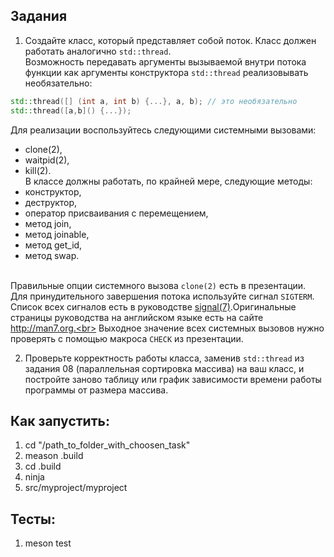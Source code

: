 ## Задания
1. Создайте класс, который представляет собой поток. Класс должен работать аналогично ```std::thread```.<br>
Возможность передавать аргументы вызываемой внутри потока функции как аргументы конструктора ```std::thread``` реализовывать
необязательно:
```c++
std::thread([] (int a, int b) {...}, a, b); // это необязательно
std::thread([a,b]() {...});
```
Для реализации воспользуйтесь следующими системными вызовами:
* clone(2),
* waitpid(2),
* kill(2).
<br>В классе должны работать, по крайней мере, следующие методы:
* конструктор,
* деструктор,
* оператор присваивания с перемещением,
* метод join,
* метод joinable,
* метод get_id,
* метод swap.<br><br>

Правильные опции системного вызова ```clone(2)``` есть в презентации.<br>
Для принудительного завершения потока используйте сигнал ```SIGTERM```. <br>
Список всех сигналов есть в руководстве [signal(7)](https://mirror.cmmshq.ru/spc/man/man7/signal.7.html).Оригинальные страницы руководства на английском языке есть на сайте http://man7.org.<br>
Выходное значение всех системных вызовов нужно проверять с помощью макроса ```CHECK``` из презентации.

2. Проверьте корректность работы класса, заменив ```std::thread``` из задания 08
(параллельная сортировка массива) на ваш класс, и постройте заново таблицу
или график зависимости времени работы программы от размера массива.





## Как запустить: ##
1. cd "/path_to_folder_with_choosen_task"
2. meason .build
3. cd .build
4. ninja
5. src/myproject/myproject
## Тесты: ##
1. meson test

